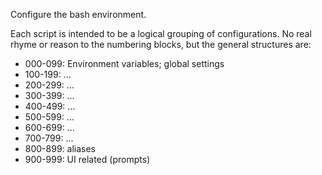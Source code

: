 Configure the bash environment.

Each script is intended to be a logical grouping of configurations.
No real rhyme or reason to the numbering blocks, but the general structures are:
 - 000-099: Environment variables; global settings
 - 100-199: ...
 - 200-299: ...
 - 300-399: ...
 - 400-499: ...
 - 500-599: ...
 - 600-699: ...
 - 700-799: ...
 - 800-899: aliases
 - 900-999: UI related (prompts)
